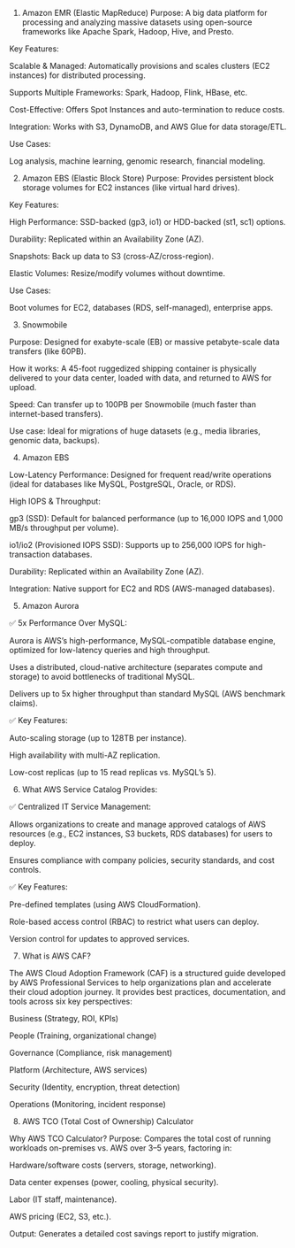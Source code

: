 1. Amazon EMR (Elastic MapReduce)
Purpose: A big data platform for processing and analyzing massive datasets using open-source frameworks like Apache Spark, Hadoop, Hive, and Presto.

Key Features:

Scalable & Managed: Automatically provisions and scales clusters (EC2 instances) for distributed processing.

Supports Multiple Frameworks: Spark, Hadoop, Flink, HBase, etc.

Cost-Effective: Offers Spot Instances and auto-termination to reduce costs.

Integration: Works with S3, DynamoDB, and AWS Glue for data storage/ETL.

Use Cases:

Log analysis, machine learning, genomic research, financial modeling.

2. Amazon EBS (Elastic Block Store)
Purpose: Provides persistent block storage volumes for EC2 instances (like virtual hard drives).

Key Features:

High Performance: SSD-backed (gp3, io1) or HDD-backed (st1, sc1) options.

Durability: Replicated within an Availability Zone (AZ).

Snapshots: Back up data to S3 (cross-AZ/cross-region).

Elastic Volumes: Resize/modify volumes without downtime.

Use Cases:

Boot volumes for EC2, databases (RDS, self-managed), enterprise apps.

3. Snowmobile

Purpose: Designed for exabyte-scale (EB) or massive petabyte-scale data transfers (like 60PB).

How it works: A 45-foot ruggedized shipping container is physically delivered to your data center, loaded with data, and returned to AWS for upload.

Speed: Can transfer up to 100PB per Snowmobile (much faster than internet-based transfers).

Use case: Ideal for migrations of huge datasets (e.g., media libraries, genomic data, backups).

4. Amazon EBS

Low-Latency Performance: Designed for frequent read/write operations (ideal for databases like MySQL, PostgreSQL, Oracle, or RDS).

High IOPS & Throughput:

gp3 (SSD): Default for balanced performance (up to 16,000 IOPS and 1,000 MB/s throughput per volume).

io1/io2 (Provisioned IOPS SSD): Supports up to 256,000 IOPS for high-transaction databases.

Durability: Replicated within an Availability Zone (AZ).

Integration: Native support for EC2 and RDS (AWS-managed databases).

5. Amazon Aurora

✅ 5x Performance Over MySQL:

Aurora is AWS’s high-performance, MySQL-compatible database engine, optimized for low-latency queries and high throughput.

Uses a distributed, cloud-native architecture (separates compute and storage) to avoid bottlenecks of traditional MySQL.

Delivers up to 5x higher throughput than standard MySQL (AWS benchmark claims).

✅ Key Features:

Auto-scaling storage (up to 128TB per instance).

High availability with multi-AZ replication.

Low-cost replicas (up to 15 read replicas vs. MySQL’s 5).

6. What AWS Service Catalog Provides:

✅ Centralized IT Service Management:

Allows organizations to create and manage approved catalogs of AWS resources (e.g., EC2 instances, S3 buckets, RDS databases) for users to deploy.

Ensures compliance with company policies, security standards, and cost controls.

✅ Key Features:

Pre-defined templates (using AWS CloudFormation).

Role-based access control (RBAC) to restrict what users can deploy.

Version control for updates to approved services.

7. What is AWS CAF?

The AWS Cloud Adoption Framework (CAF) is a structured guide developed by AWS Professional Services to help organizations plan and accelerate their cloud adoption journey. It provides best practices, documentation, and tools across six key perspectives:

Business (Strategy, ROI, KPIs)

People (Training, organizational change)

Governance (Compliance, risk management)

Platform (Architecture, AWS services)

Security (Identity, encryption, threat detection)

Operations (Monitoring, incident response)

8. AWS TCO (Total Cost of Ownership) Calculator

Why AWS TCO Calculator?
Purpose: Compares the total cost of running workloads on-premises vs. AWS over 3–5 years, factoring in:

Hardware/software costs (servers, storage, networking).

Data center expenses (power, cooling, physical security).

Labor (IT staff, maintenance).

AWS pricing (EC2, S3, etc.).

Output: Generates a detailed cost savings report to justify migration.